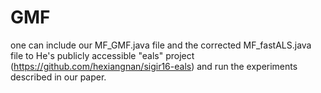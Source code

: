 # GMF
one can include our MF_GMF.java file and the corrected MF_fastALS.java file to He's publicly accessible "eals" project (https://github.com/hexiangnan/sigir16-eals) and run the experiments described in our paper.
